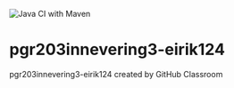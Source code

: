 ![Java CI with Maven](https://github.com/kristiania/pgr203innevering3-eirik124/workflows/Java%20CI%20with%20Maven/badge.svg)

# pgr203innevering3-eirik124
pgr203innevering3-eirik124 created by GitHub Classroom
